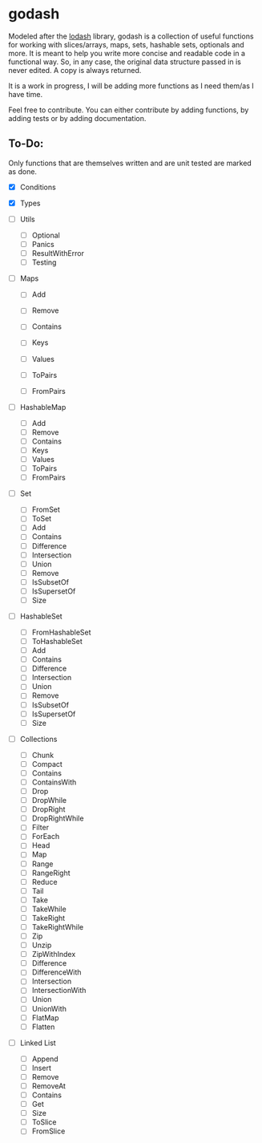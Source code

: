 # godash

Modeled after the [lodash](https://lodash.com/) library, godash is a collection of useful functions for working with
slices/arrays, maps, sets, hashable sets, optionals and more. It is meant to help you write more concise and readable
code in a functional way. So, in any case, the original data structure passed in is never edited. A copy is always
returned.

It is a work in progress, I will be adding more functions as I need them/as I have time.

Feel free to contribute. You can either contribute by adding functions, by adding tests or by adding documentation.

## To-Do:

Only functions that are themselves written and are unit tested are marked as done.

- [x] Conditions

- [x] Types

- [ ] Utils
    - [ ] Optional
    - [ ] Panics
    - [ ] ResultWithError
    - [ ] Testing

- [ ] Maps
    - [ ] Add
    - [ ] Remove
    - [ ] Contains
    - [ ] Keys
    - [ ] Values
    - [ ] ToPairs
    - [ ] FromPairs


- [ ] HashableMap
    - [ ] Add
    - [ ] Remove
    - [ ] Contains
    - [ ] Keys
    - [ ] Values
    - [ ] ToPairs
    - [ ] FromPairs

- [ ] Set
    - [ ] FromSet
    - [ ] ToSet
    - [ ] Add
    - [ ] Contains
    - [ ] Difference
    - [ ] Intersection
    - [ ] Union
    - [ ] Remove
    - [ ] IsSubsetOf
    - [ ] IsSupersetOf
    - [ ] Size

- [ ] HashableSet
    - [ ] FromHashableSet
    - [ ] ToHashableSet
    - [ ] Add
    - [ ] Contains
    - [ ] Difference
    - [ ] Intersection
    - [ ] Union
    - [ ] Remove
    - [ ] IsSubsetOf
    - [ ] IsSupersetOf
    - [ ] Size

- [ ] Collections
    - [ ] Chunk
    - [ ] Compact
    - [ ] Contains
    - [ ] ContainsWith
    - [ ] Drop
    - [ ] DropWhile
    - [ ] DropRight
    - [ ] DropRightWhile
    - [ ] Filter
    - [ ] ForEach
    - [ ] Head
    - [ ] Map
    - [ ] Range
    - [ ] RangeRight
    - [ ] Reduce
    - [ ] Tail
    - [ ] Take
    - [ ] TakeWhile
    - [ ] TakeRight
    - [ ] TakeRightWhile
    - [ ] Zip
    - [ ] Unzip
    - [ ] ZipWithIndex
    - [ ] Difference
    - [ ] DifferenceWith
    - [ ] Intersection
    - [ ] IntersectionWith
    - [ ] Union
    - [ ] UnionWith
    - [ ] FlatMap
    - [ ] Flatten

- [ ] Linked List
    - [ ] Append
    - [ ] Insert
    - [ ] Remove
    - [ ] RemoveAt
    - [ ] Contains
    - [ ] Get
    - [ ] Size
    - [ ] ToSlice
    - [ ] FromSlice